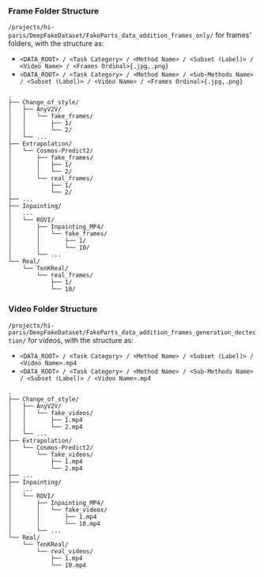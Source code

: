 ### Frame Folder Structure 

`/projects/hi-paris/DeepFakeDataset/FakeParts_data_addition_frames_only/` for frames' folders, with the structure as:

- `<DATA_ROOT> / <Task Category> / <Method Name> / <Subset (Label)> / <Video Name> / <Frames Ordinal>{.jpg,.png}`
- `<DATA_ROOT> / <Task Category> / <Method Name> / <Sub-Methods Name> / <Subset (Label)> / <Video Name> / <Frames Ordinal>{.jpg,.png}`

```text
.
├── Change_of_style/
│   ├── AnyV2V/
│   │   └── fake_frames/
│   │       ├── 1/
│   │       └── 2/
│   └── ...
├── Extrapolation/
│   └── Cosmos-Predict2/
│       ├── fake_frames/
│       │   ├── 1/
│       │   └── 2/
│       └── real_frames/
│           ├── 1/
│           └── 2/
├── ...
├── Inpainting/
│   ...
│   └── ROVI/
│       ├── Inpainting_MP4/
│       │   └── fake_frames/
│       │       ├── 1/
│       │       └── 10/
│       └── ...
└── Real/
    └── TenKReal/
        └── real_frames/
            ├── 1/
            └── 10/
```

### Video Folder Structure

`/projects/hi-paris/DeepFakeDataset/FakeParts_data_addition_frames_generation_dectection/` for videos, with the structure as:
- `<DATA_ROOT> / <Task Category> / <Method Name> / <Subset (Label)> / <Video Name>.mp4`
- `<DATA_ROOT> / <Task Category> / <Method Name> / <Sub-Methods Name> / <Subset (Label)> / <Video Name>.mp4`

```text
.
├── Change_of_style/
│   ├── AnyV2V/
│   │   └── fake_videos/
│   │       ├── 1.mp4
│   │       └── 2.mp4
│   └── ...
├── Extrapolation/
│   └── Cosmos-Predict2/
│       └── fake_videos/
│           ├── 1.mp4
│           └── 2.mp4
├── ...
├── Inpainting/
│   ...
│   └── ROVI/
│       ├── Inpainting_MP4/
│       │   └── fake_videos/
│       │       ├── 1.mp4
│       │       └── 10.mp4
│       └── ...
└── Real/
    └── TenKReal/
        └── real_videos/
            ├── 1.mp4
            └── 10.mp4
```
